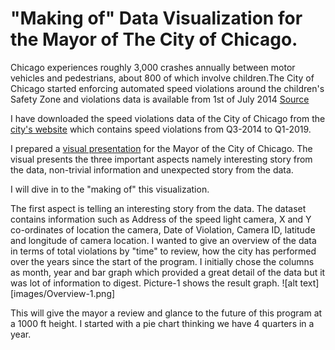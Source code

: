# "Making of" Data Visualization for the Mayor of The City of Chicago.

Chicago experiences roughly 3,000 crashes annually between motor vehicles and pedestrians, about 800 of which involve children.The City of Chicago started enforcing automated speed violations around the children's Safety Zone and violations data is available from 1st of July 2014 [Source](https://www.chicago.gov/city/en/depts/cdot/supp_info/children_s_safetyzoneporgramautomaticspeedenforcement.html)

I have downloaded the speed violations data of the City of Chicago from the [city's website](https://data.cityofchicago.org/Transportation/Speed-Camera-Violations/hhkd-xvj4) which contains speed violations from Q3-2014 to Q1-2019.

I prepared a [visual presentation](https://public.tableau.com/profile/srinivasan.vasudevan#!/vizhome/InduvidualProject-ThreeAspects/ThreeAspects) for the Mayor of the City of Chicago. The visual presents the three important aspects namely interesting story from the data, non-trivial information and unexpected story from the data.

I will dive in to the "making of" this visualization.

The first aspect is telling an interesting story from the data. The dataset contains information such as Address of the speed light camera, X and Y co-ordinates of location the camera, Date of Violation, Camera ID, latitude and longitude of camera location. I wanted to give an overview of the data in terms of total violations by "time" to review, how the city has performed over the years since the start of the program. I initially chose the columns as month, year and bar graph which provided a great detail of the data but it was lot of information to digest. Picture-1 shows the result graph. ![alt text][images/Overview-1.png]

This will give the mayor a review and glance to the future of this program at a 1000 ft height. I started with a pie chart thinking we have 4 quarters in a year.

